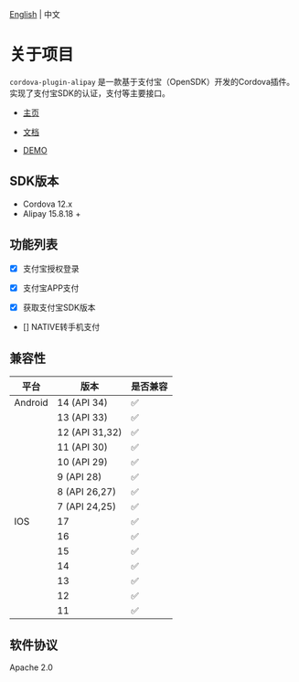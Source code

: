 [English](README.md) | 中文

# 关于项目

`cordova-plugin-alipay` 是一款基于支付宝（OpenSDK）开发的Cordova插件。实现了支付宝SDK的认证，支付等主要接口。


- [主页](https://byteee.fund/project/cordova-plugin-alipay)

- [文档](https://byteee.fund/doc/cordova-plugin-alipay)

- [DEMO](https://github.com/byteee-fund/cordova-plugin-alipay-demo)



## SDK版本

- Cordova 12.x
- Alipay  15.8.18 +



## 功能列表

- [x] 支付宝授权登录

- [x] 支付宝APP支付

- [x] 获取支付宝SDK版本

- [] NATIVE转手机支付


## 兼容性

| 平台    | 版本           | 是否兼容 |
| ------- | -------------- | -------- |
| Android | 14 (API 34)    | ✅        |
|         | 13 (API 33)    | ✅        |
|         | 12 (API 31,32) | ✅        |
|         | 11 (API 30)    | ✅        |
|         | 10 (API 29)    | ✅        |
|         | 9 (API 28)     | ✅        |
|         | 8 (API 26,27)  | ✅        |
|         | 7 (API 24,25)  | ✅        |
| IOS     | 17             | ✅        |
|         | 16             | ✅        |
|         | 15             | ✅        |
|         | 14             | ✅        |
|         | 13             | ✅        |
|         | 12             | ✅        |
|         | 11             | ✅        |


## 软件协议

Apache 2.0
